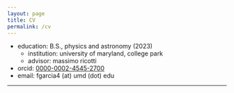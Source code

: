```yaml
---
layout: page
title: CV 
permalink: /cv
---
```


- education: B.S., physics and astronomy (2023)
    - institution: university of maryland, college park
    - advisor: massimo ricotti
- orcid: [0000-0002-4545-2700](https://orcid.org/0000-0002-4545-2700)
- email: fgarcia4 (at) umd (dot) edu


----
